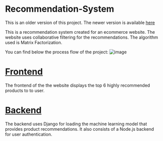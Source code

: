 # Recommendation-System
This is an older version of this project. The newer version is available [here](https://github.com/shakti-prog/hackerxauth/tree/main/src)

This is a recommendation system created for an ecommerce website. The website uses collaborative filtering for the recommendations. The algorithm used is Matrix Factorization. 

You can find below the process flow of the project:
![image](https://user-images.githubusercontent.com/86973280/212533184-38303642-e596-47a8-a868-88311fdbf055.png)




# [Frontend](https://github.com/shakti-prog/hackerxfront) 
The frontend of the the website displays the top 6 highly recommended products to to user.



# [Backend](https://github.com/shakti-prog/django_back)
The backend uses Django for loading the machine learning model that provides product recommendations. It also consists of a Node.js backend for user authentication.



